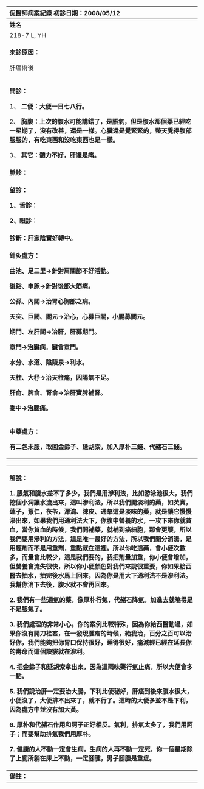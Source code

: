 ﻿|**倪醫師病案紀錄**     初診日期：2008/05/12|
| :- |
|**姓名**|**性別：**|**年齡及體型**|**來診日期：**|
|218-7 L, YH|M|69歲  瘦|2008/05/21|
|<p>**來診原因：**</p><p>肝癌術後</p>|
|<p>**問診：**</p><p>1、 **二便：大便一日七八行。**</p><p>2、 **胸腹：上次的腹水可能講錯了，是脹氣，但是腹水那個藥已經吃一星期了，沒有改善，還是一樣。心臟還是覺緊緊的，整天覺得腹部脹脹的，有吃東西和沒吃東西也是一樣。**</p><p>3、 **其它：體力不好，肝還是痛。**</p>|
|**脈診：** |
|<p>**望診：**</p><p>**1、舌診：** </p><p>**2、眼診：**</p>|
|**診斷：肝家陰實好轉中。** |
|<p>**針灸處方：** </p><p>**曲池、足三里→針對肩關節不好活動。**</p><p>**後谿、申脈→針對後部大筋痛。**</p><p>**公孫、內關→治胃心胸部之病。**</p><p>**天突、巨闕、關元→治心，心募巨關，小腸募關元。**</p><p>**期門、左肝關→治肝，肝募期門。**</p><p>**章門→治臟病，臟會章門。**</p><p>**水分、水道、陰陵泉→利水。**</p><p>**天柱、大杼→治天柱痛，因陽氣不足。**</p><p>**肝俞、脾俞、腎俞→治肝實脾補腎。**</p><p>**委中→治腰痛。**</p>|
|<p>**中藥處方：**</p><p>**有二包未服，取回金鈴子、延胡索，加入厚朴三錢、代赭石三錢。**</p>|



|<p>**解說：**</p><p>1. **脹氣和腹水差不了多少，我們是用滲利法，比如游泳池很大，我們挖個小洞讓水流出來，這叫滲利法，所以我們開淡利的藥，如芡實，蓮子，薏仁，茯苓，澤瀉、陳皮、通草這是淡味的藥，就是讓它慢慢滲出來，如果我們用通利法大下，你腹中營養的水，一攻下來你就貧血，當你貧血的時候，我們開補藥，就補到癌細胞，那會更壞，所以我們要用滲利的方法，這是唯一最好的方法，所以我們開分消湯，是用輕劑而不是用重劑，重點就在這裡。所以你吃這藥，會小便次數多，而量會比較少，這是我們要的，我把劑量加重，你小便會增加，但營養會流失很快，所以你小便顏色對我們來說很重要，你如果給西醫去抽水，抽完後水馬上回來，因為你是用大下通利法不是滲利法。我幫你消下去後，腹水就不會再回來。**</p><p>2. **我們有一些通氣的藥，像厚朴行氣，代赭石降氣，加進去就曉得是不是脹氣了。**</p><p>3. **我們處理的非常小心。你的案例比較特殊，因為你給西醫動過，如果你沒有開刀栓塞，在一發現腫瘤的時候，紿我治，百分之百可以治好你，我們能夠把你胃口保持很好，睡得很好，痛減輕已經在延長你的壽命而這個訣竅就在滲利。**</p><p>4. **把金鈴子和延胡索拿出來，因為這兩味藥行氣止痛，所以大便會多一點。**</p><p>5. **我們說治肝一定要治大腸，下利比便秘好，肝癌到後來腹水很大，小便沒了，大便排不出來了，就不行了。這時的大便多並不是下利，因為處方中並沒有加大黃。**</p><p>6. **厚朴和代赭石作用和訶子正好相反。氣利，排氣太多了，我們用訶子；而要幫助排氣我們用厚朴。**</p><p>7. **健康的人不動一定會生病，生病的人再不動一定死，你一個星期除了上廁所躺在床上不動，一定腳腫，男子腳腫是重症。**</p>|
| :- |
|**備註：**|

